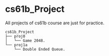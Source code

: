 # cs61b_Project
All projects of cs61b course are just for practice.
```
cs61b_Project
├── proj0
│   └── Game 2048.
└── proj1a
    └── Double Ended Queue.
